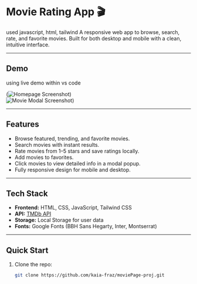 # Movie Rating App 🎬

used javascript, html, tailwind
A responsive web app to browse, search, rate, and favorite movies. Built for both desktop and mobile with a clean, intuitive interface.

---

## Demo

using live demo within vs code 

(![Homepage Screenshot](<images/Screenshot 2025-10-29 at 5.08.31 PM.png>))  
![Movie Modal Screenshot](<images/Screenshot 2025-10-29 at 5.09.50 PM.png>))  

---

## Features

- Browse featured, trending, and favorite movies.
- Search movies with instant results.
- Rate movies from 1–5 stars and save ratings locally.
- Add movies to favorites.
- Click movies to view detailed info in a modal popup.
- Fully responsive design for mobile and desktop.

---

## Tech Stack

- **Frontend:** HTML, CSS, JavaScript, Tailwind CSS  
- **API:** [TMDb API](https://www.themoviedb.org/documentation/api)  
- **Storage:** Local Storage for user data  
- **Fonts:** Google Fonts (BBH Sans Hegarty, Inter, Montserrat)

---

## Quick Start

1. Clone the repo:
   ```bash
   git clone https://github.com/kaia-fraz/moviePage-proj.git
